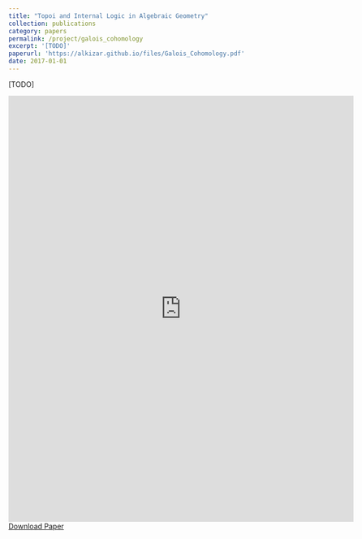 ```yaml
---
title: "Topoi and Internal Logic in Algebraic Geometry"
collection: publications
category: papers
permalink: /project/galois_cohomology
excerpt: '[TODO]'
paperurl: 'https://alkizar.github.io/files/Galois_Cohomology.pdf'
date: 2017-01-01
---
```


[TODO]

<embed class='hide-on-mobile' src= "https://alkizar.github.io/files/Galois_Cohomology.pdf" type='application/pdf' width="680" height="840">
<a href='https://alkizar.github.io/files/Galois_Cohomology.pdf'>Download Paper</a>

<style>
@media screen and (max-width: 568px) {
  .hide-on-mobile {
    display: none;
  }
}
</style>